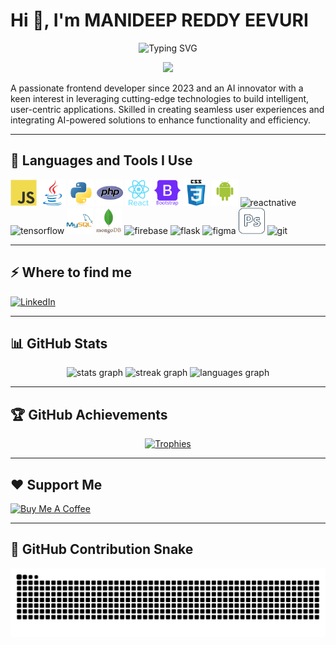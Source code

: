 <h1>Hi 👋, I'm MANIDEEP REDDY EEVURI</h1>

<p align="center">
  <img src="https://readme-typing-svg.herokuapp.com?font=Fira+Code&size=28&pause=1000&color=BF00FF&center=true&vCenter=true&width=600&lines=MANIDEEP+REDDY+EEVURI;Frontend+Developer+since+2023;AI+Innovator+%7C+Tech+Enthusiast" alt="Typing SVG" />
</p>

<div align="center">
  <img src="https://profile-counter.glitch.me/maniredii/count.svg?" />
</div>

<p>A passionate frontend developer since 2023 and an AI innovator with a keen interest in leveraging cutting-edge technologies to build intelligent, user-centric applications. Skilled in creating seamless user experiences and integrating AI-powered solutions to enhance functionality and efficiency.</p>

---

<h2>🚀 Languages and Tools I Use</h2>

<p>
  <img src="https://raw.githubusercontent.com/devicons/devicon/master/icons/javascript/javascript-original.svg" alt="javascript" width="42" height="42" />
  <img src="https://raw.githubusercontent.com/devicons/devicon/master/icons/java/java-original.svg" alt="java" width="42" height="42" />
  <img src="https://raw.githubusercontent.com/devicons/devicon/master/icons/python/python-original.svg" alt="python" width="42" height="42" />
  <img src="https://raw.githubusercontent.com/devicons/devicon/master/icons/php/php-original.svg" alt="php" width="42" height="42" />
  <img src="https://raw.githubusercontent.com/devicons/devicon/master/icons/react/react-original-wordmark.svg" alt="react" width="42" height="42" />
  <img src="https://raw.githubusercontent.com/devicons/devicon/master/icons/bootstrap/bootstrap-plain-wordmark.svg" alt="bootstrap" width="42" height="42" />
  <img src="https://raw.githubusercontent.com/devicons/devicon/master/icons/css3/css3-original-wordmark.svg" alt="css3" width="42" height="42" />
  <img src="https://raw.githubusercontent.com/devicons/devicon/master/icons/android/android-original-wordmark.svg" alt="android" width="42" height="42" />
  <img src="https://reactnative.dev/img/header_logo.svg" alt="reactnative" width="42" height="42" />
  <img src="https://www.vectorlogo.zone/logos/tensorflow/tensorflow-icon.svg" alt="tensorflow" width="42" height="42" />
  <img src="https://raw.githubusercontent.com/devicons/devicon/master/icons/mysql/mysql-original-wordmark.svg" alt="mysql" width="42" height="42" />
  <img src="https://raw.githubusercontent.com/devicons/devicon/master/icons/mongodb/mongodb-original-wordmark.svg" alt="mongodb" width="42" height="42" />
  <img src="https://www.vectorlogo.zone/logos/firebase/firebase-icon.svg" alt="firebase" width="42" height="42" />
  <img src="https://www.vectorlogo.zone/logos/pocoo_flask/pocoo_flask-icon.svg" alt="flask" width="42" height="42" />
  <img src="https://www.vectorlogo.zone/logos/figma/figma-icon.svg" alt="figma" width="42" height="42" />
  <img src="https://raw.githubusercontent.com/devicons/devicon/master/icons/photoshop/photoshop-line.svg" alt="photoshop" width="42" height="42" />
  <img src="https://www.vectorlogo.zone/logos/git-scm/git-scm-icon.svg" alt="git" width="42" height="42" />
</p>

---

<h2>⚡️ Where to find me</h2>

<p>
  <a target="_blank" href="https://www.linkedin.com/in/manideep-reddy-eevuri-661659268/">
    <img src="https://img.shields.io/badge/linkedin-profile-blue?style=for-the-badge&logo=linkedin&logoColor=white" alt="LinkedIn" />
  </a>
</p>

---

<h2>📊 GitHub Stats</h2>

<div align="center">
  <img src="https://github-readme-stats.vercel.app/api?username=maniredii&hide_title=false&hide_rank=false&show_icons=true&include_all_commits=true&count_private=true&disable_animations=false&theme=dracula&locale=en&hide_border=false" height="150" alt="stats graph"  />
  <img src="https://streak-stats.demolab.com?user=maniredii&locale=en&mode=daily&theme=dracula&hide_border=false&border_radius=5" height="150" alt="streak graph"  />
  <img src="https://github-readme-stats.vercel.app/api/top-langs?username=maniredii&locale=en&hide_title=false&layout=compact&card_width=320&langs_count=5&theme=dracula&hide_border=false" height="150" alt="languages graph"  />
</div>

---

<h2>🏆 GitHub Achievements</h2>

<p align="center">
  <a href="https://github.com/ryo-ma/github-profile-trophy">
    <img src="https://github-profile-trophy.vercel.app/?username=Maniredii" alt="Trophies" />
  </a>
</p>

---

<h2>❤️ Support Me</h2>

<p>
  <a href="https://buymeacoffee.com/manideep" target="_blank">
    <img src="https://cdn.buymeacoffee.com/buttons/v2/default-yellow.png" width="160" alt="Buy Me A Coffee" />
  </a>
</p>

---

<h2>🐍 GitHub Contribution Snake</h2>

<picture>
  <source media="(prefers-color-scheme: dark)" srcset="https://raw.githubusercontent.com/Maniredii/Maniredii/output/github-snake-dark.svg" />
  <source media="(prefers-color-scheme: light)" srcset="https://raw.githubusercontent.com/Maniredii/Maniredii/output/github-snake.svg" />
  <img alt="github-snake" src="https://raw.githubusercontent.com/Maniredii/Maniredii/output/github-snake.svg" />
</picture>
